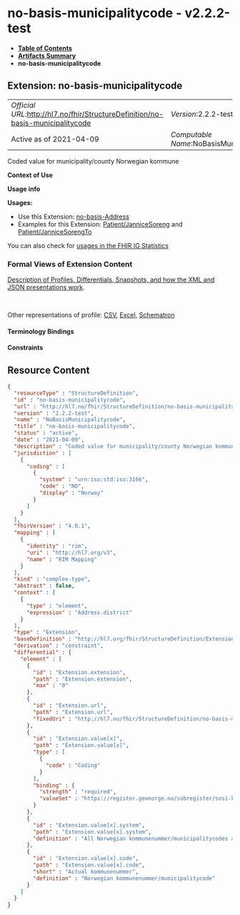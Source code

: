 # no-basis-municipalitycode - v2.2.2-test

* [**Table of Contents**](toc.md)
* [**Artifacts Summary**](artifacts.md)
* **no-basis-municipalitycode**

## Extension: no-basis-municipalitycode 

| | |
| :--- | :--- |
| *Official URL*:http://hl7.no/fhir/StructureDefinition/no-basis-municipalitycode | *Version*:2.2.2-test |
| Active as of 2021-04-09 | *Computable Name*:NoBasisMunicipalitycode |

Coded value for municipality/county Norwegian kommune

**Context of Use**

**Usage info**

**Usages:**

* Use this Extension: [no-basis-Address](StructureDefinition-no-basis-Address.md)
* Examples for this Extension: [Patient/JanniceSoreng](Patient-JanniceSoreng.md) and [Patient/JanniceSorengTo](Patient-JanniceSorengTo.md)

You can also check for [usages in the FHIR IG Statistics](https://packages2.fhir.org/xig/hl7.fhir.no.basis|current/StructureDefinition/no-basis-municipalitycode)

### Formal Views of Extension Content

 [Description of Profiles, Differentials, Snapshots, and how the XML and JSON presentations work](http://build.fhir.org/ig/FHIR/ig-guidance/readingIgs.html#structure-definitions). 

 

Other representations of profile: [CSV](StructureDefinition-no-basis-municipalitycode.csv), [Excel](StructureDefinition-no-basis-municipalitycode.xlsx), [Schematron](StructureDefinition-no-basis-municipalitycode.sch) 

#### Terminology Bindings

#### Constraints



## Resource Content

```json
{
  "resourceType" : "StructureDefinition",
  "id" : "no-basis-municipalitycode",
  "url" : "http://hl7.no/fhir/StructureDefinition/no-basis-municipalitycode",
  "version" : "2.2.2-test",
  "name" : "NoBasisMunicipalitycode",
  "title" : "no-basis-municipalitycode",
  "status" : "active",
  "date" : "2021-04-09",
  "description" : "Coded value for municipality/county Norwegian kommune",
  "jurisdiction" : [
    {
      "coding" : [
        {
          "system" : "urn:iso:std:iso:3166",
          "code" : "NO",
          "display" : "Norway"
        }
      ]
    }
  ],
  "fhirVersion" : "4.0.1",
  "mapping" : [
    {
      "identity" : "rim",
      "uri" : "http://hl7.org/v3",
      "name" : "RIM Mapping"
    }
  ],
  "kind" : "complex-type",
  "abstract" : false,
  "context" : [
    {
      "type" : "element",
      "expression" : "Address.district"
    }
  ],
  "type" : "Extension",
  "baseDefinition" : "http://hl7.org/fhir/StructureDefinition/Extension",
  "derivation" : "constraint",
  "differential" : {
    "element" : [
      {
        "id" : "Extension.extension",
        "path" : "Extension.extension",
        "max" : "0"
      },
      {
        "id" : "Extension.url",
        "path" : "Extension.url",
        "fixedUri" : "http://hl7.no/fhir/StructureDefinition/no-basis-municipalitycode"
      },
      {
        "id" : "Extension.value[x]",
        "path" : "Extension.value[x]",
        "type" : [
          {
            "code" : "Coding"
          }
        ],
        "binding" : {
          "strength" : "required",
          "valueSet" : "https://register.geonorge.no/subregister/sosi-kodelister/kartverket/kommunenummer-alle"
        }
      },
      {
        "id" : "Extension.value[x].system",
        "path" : "Extension.value[x].system",
        "definition" : "All Norwegian kommunenummer/municipalitycodes are published by SSB"
      },
      {
        "id" : "Extension.value[x].code",
        "path" : "Extension.value[x].code",
        "short" : "Actual kommunenummer",
        "definition" : "Norwegian kommunenummer/municipalitycode"
      }
    ]
  }
}

```
